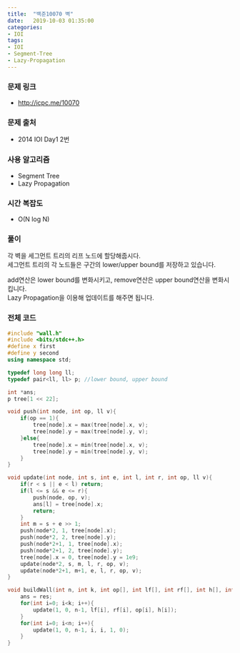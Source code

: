```yaml
---
title:  "백준10070 벽"
date:   2019-10-03 01:35:00
categories:
- IOI
tags:
- IOI
- Segment-Tree
- Lazy-Propagation
---
```


### 문제 링크
* http://icpc.me/10070

### 문제 출처
* 2014 IOI Day1 2번

### 사용 알고리즘
* Segment Tree
* Lazy Propagation

### 시간 복잡도
* O(N log N)

### 풀이
각 벽을 세그먼트 트리의 리프 노드에 할당해줍시다.<br>
세그먼트 트리의 각 노드들은 구간의 lower/upper bound를 저장하고 있습니다.

add연산은 lower bound를 변화시키고, remove연산은 upper bound연산을 변화시킵니다.<br>
Lazy Propagation을 이용해 업데이트를 해주면 됩니다.

### 전체 코드
```cpp
#include "wall.h"
#include <bits/stdc++.h>
#define x first
#define y second
using namespace std;

typedef long long ll;
typedef pair<ll, ll> p; //lower bound, upper bound

int *ans;
p tree[1 << 22];

void push(int node, int op, ll v){
	if(op == 1){
		tree[node].x = max(tree[node].x, v);
		tree[node].y = max(tree[node].y, v);
	}else{
		tree[node].x = min(tree[node].x, v);
		tree[node].y = min(tree[node].y, v);
	}
}

void update(int node, int s, int e, int l, int r, int op, ll v){
	if(r < s || e < l) return;
	if(l <= s && e <= r){
		push(node, op, v);
		ans[l] = tree[node].x;
		return;
	}
	int m = s + e >> 1;
	push(node*2, 1, tree[node].x);
	push(node*2, 2, tree[node].y);
	push(node*2+1, 1, tree[node].x);
	push(node*2+1, 2, tree[node].y);
	tree[node].x = 0, tree[node].y = 1e9;
	update(node*2, s, m, l, r, op, v);
	update(node*2+1, m+1, e, l, r, op, v);
}

void buildWall(int n, int k, int op[], int lf[], int rf[], int h[], int res[]){
	ans = res;
	for(int i=0; i<k; i++){
		update(1, 0, n-1, lf[i], rf[i], op[i], h[i]);
	}
	for(int i=0; i<n; i++){
		update(1, 0, n-1, i, i, 1, 0);
	}
}
```
